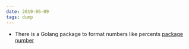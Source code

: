 ```yaml
---
date: 2019-06-09
tags: dump
---
```


- There is a Golang package to format numbers like percents [package number](https://godoc.org/golang.org/x/text/number)